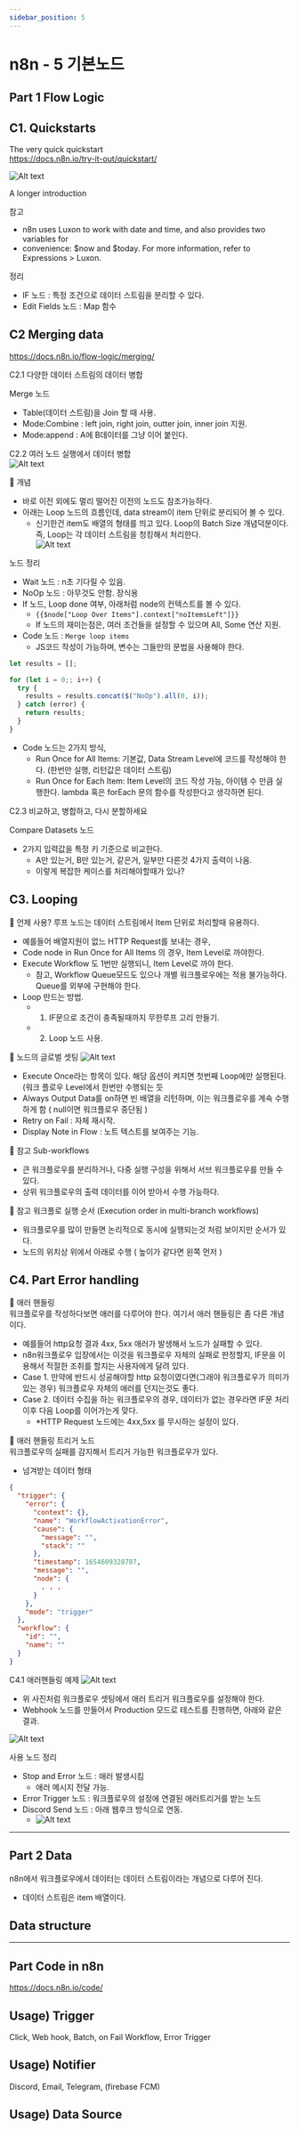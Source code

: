 ```yaml
---
sidebar_position: 5
---
```


# n8n - 5 기본노드  

## Part 1 Flow Logic

## C1. Quickstarts  

The very quick quickstart  
https://docs.n8n.io/try-it-out/quickstart/  

![Alt text](image-16.png)  

A longer introduction

참고 
- n8n uses Luxon to work with date and time, and also provides two variables for 
- convenience: $now and $today. For more information, refer to Expressions > Luxon.


정리
- IF 노드 : 특정 조건으로 데이터 스트림을 분리할 수 있다.  
- Edit Fields 노드 : Map 함수  


## C2 Merging data  

https://docs.n8n.io/flow-logic/merging/  

C2.1 다양한 데이터 스트림의 데이터 병합  

Merge 노드  
- Table(데이터 스트림)을 Join 할 때 사용.
- Mode:Combine : left join, right join, outter join, inner join 지원.  
- Mode:append : A에 B데이터를 그냥 이어 붙인다.    


C2.2 여러 노드 실행에서 데이터 병합  
![Alt text](image-1.png)  

📕 개념
- 바로 이전 외에도 멀리 떨어진 이전의 노드도 참조가능하다.  
- 아래는 Loop 노드의 흐름인데, data stream이 item 단위로 분리되어 볼 수 있다.  
  - 신기한건 item도 배열의 형태를 띄고 있다. Loop의 Batch Size 개념덕분이다.  즉, Loop는 각 데이터 스트림을 청킹해서 처리한다.  
![Alt text](image.png)


노드 정리  
- Wait 노드 : n초 기다릴 수 있음.  
- NoOp 노드 : 아무것도 안함. 장식용  
- If 노드, Loop done 여부, 아래처럼 node의 컨텍스트를 볼 수 있다.  
  - `{{$node["Loop Over Items"].context["noItemsLeft"]}}`  
  - If 노드의 재미는점은, 여러 조건들을 설정할 수 있으며 All, Some 연산 지원.  
- Code 노드 : `Merge loop items`
  - JS코드 작성이 가능하며, 변수는 그들만의 문법을 사용해야 한다.  

```js
let results = [];

for (let i = 0;; i++) {
  try {
    results = results.concat($("NoOp").all(0, i));
  } catch (error) {
    return results;
  }
} 
```
- Code 노드는 2가지 방식,
  - Run Once for All Items: 기본값, Data Stream Level에 코드를 작성해야 한다. (한번만 실행, 리턴값은 데이터 스트림)
  - Run Once for Each Item: Item Level의 코드 작성 가능, 아이템 수 만큼 실행한다. lambda 혹은 forEach 문의 함수를 작성한다고 생각하면 된다.  



C2.3 비교하고, 병합하고, 다시 분할하세요  


Compare Datasets 노드  
- 2가지 입력값을 특정 키 기준으로 비교한다.  
  - A만 있는거, B만 있는거, 같은거, 일부만 다른것 4가지 출력이 나옴.  
  - 이렇게 복잡한 케이스를 처리해야할때가 있나?  

## C3. Looping

📕 언제 사용?
루프 노드는 데이터 스트림에서 Item 단위로 처리할때 유용하다.  
- 예를들어 배열지원이 없느 HTTP Request를 보내는 경우,  
- Code node in Run Once for All Items 의 경우, Item Level로 까야한다.  
- Execute Workflow 도 1번만 실행되니, Item Level로 까야 한다.  
  - 참고, Workflow Queue모드도 있으나 개별 워크플로우에는 적용 불가능하다.  Queue를 외부에 구현해야 한다.  
- Loop 만드는 방법. 
  - 1) IF문으로 조건이 충족될때까지 무한루프 고리 만들기.  
  - 2) Loop 노드 사용.  

📕 노드의 글로벌 셋팅
![Alt text](image-2.png)  
- Execute Once라는 항목이 있다. 해당 옵션이 켜지면 첫번째 Loop에만 실행된다. (워크 플로우 Level에서 한번만 수행되는 듯     
- Always Output Data를 on하면 빈 배열을 리턴하며, 이는 워크플로우를 계속 수행하게 함 ( null이면 워크플로우 중단됨 )    
- Retry on Fail : 자체 재시작.  
- Display Note in Flow : 노트 텍스트를 보여주는 기능.  


📕 참고 Sub-workflows 
- 큰 워크플로우를 분리하거나, 다중 실행 구성을 위해서 서브 워크플로우를 만들 수 있다.
- 상위 워크플로우의 출력 데이터를 이어 받아서 수행 가능하다.  

📕 참고 워크플로 실행 순서 (Execution order in multi-branch workflows)  
- 워크플로우를 많이 만들면 논리적으로 동시에 실행되는것 처럼 보이지만 순서가 있다. 
- 노드의 위치상 위에서 아래로 수행 ( 높이가 같다면 왼쪽 먼저 )  


## C4. Part Error handling  

📕 애러 핸들링  
워크플로우를 작성하다보면 애러를 다루어야 한다. 여기서 애러 핸들링은 좀 다른 개념이다.  
- 예를들어 http요청 결과 4xx, 5xx 애러가 발생해서 노드가 실패할 수 있다.  
- n8n워크플로우 입장에서는 이것을 워크플로우 자체의 실패로 판정할지, IF문을 이용해서 적절한 조취를 할지는 사용자에게 달려 있다.  
- Case 1. 만약에 반드시 성공해야할 http 요청이였다면(그래야 워크플로우가 의미가 있는 경우) 워크플로우 자체의 애러를 던지는것도 좋다.  
- Case 2. 데이터 수집을 하는 워크플로우의 경우, 데이터가 없는 경우라면 IF문 처리 이후 다음 Loop를 이어가는게 맞다.  
  - *HTTP Request 노드에는 4xx,5xx 를 무시하는 설정이 있다.  

📕 애러 핸들링 트리거 노드  
워크플로우의 실패를 감지해서 트리거 가능한 워크플로우가 있다.

- 넘겨받는 데이터 형태  
```json
{
  "trigger": {
    "error": {
      "context": {},
      "name": "WorkflowActivationError",
      "cause": {
        "message": "",
        "stack": ""
      },
      "timestamp": 1654609328787,
      "message": "",
      "node": {
        . . . 
      }
    },
    "mode": "trigger"
  },
  "workflow": {
    "id": "",
    "name": ""
  }
}
```

C4.1 애러핸들링 예제 
![Alt text](image-3.png)  
- 위 사진처럼 워크플로우 셋팅에서 애러 트리거 워크플로우를 설정해야 한다.  
- Webhook 노드를 만들어서 Production 모드로 테스트를 진행하면, 아래와 같은 결과.  

![Alt text](image-4.png)

사용 노드 정리  
- Stop and Error 노드 : 애러 발생시킴
  - 애러 메시지 전달 가능.  
- Error Trigger 노드 : 워크플로우의 설정에 연결된 애러트리거를 받는 노드  
- Discord Send 노드 : 아래 웹후크 방식으로 연동.  
  - ![Alt text](image-5.png)


--- 

## Part 2 Data


n8n에서 워크플로우에서 데이터는 데이터 스트림이라는 개념으로 다루어 진다.  
- 데이터 스트림은 item 배열이다. 

## Data structure  

--- 

## Part Code in n8n  
https://docs.n8n.io/code/  


## Usage) Trigger

Click, Web hook, Batch, on Fail Workflow, Error Trigger 


## Usage) Notifier    

Discord, Email, Telegram, (firebase FCM)

## Usage) Data Source  


